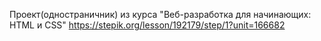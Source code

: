 Проект(одностраничник) из курса "Веб-разработка для начинающих: HTML и CSS" https://stepik.org/lesson/192179/step/1?unit=166682
